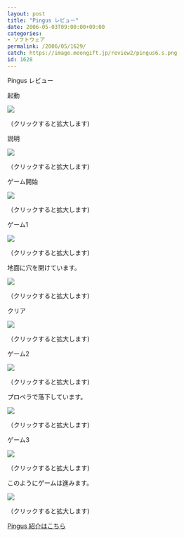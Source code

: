 ```yaml
---
layout: post
title: "Pingus レビュー"
date: 2006-05-03T09:00:00+09:00
categories:
- ソフトウェア
permalink: /2006/05/1629/
catch: https://image.moongift.jp/review2/pingus6.s.png
id: 1628
---
```

Pingus レビュー  
<!--more-->

起動

  

[![](https://image.moongift.jp/review2/pingus1.s.png)](https://image.moongift.jp/review2/pingus1.png)  
  
（クリックすると拡大します)

  

説明

  

[![](https://image.moongift.jp/review2/pingus2.s.png)](https://image.moongift.jp/review2/pingus2.png)  
  
（クリックすると拡大します)

  

ゲーム開始

  

[![](https://image.moongift.jp/review2/pingus3.s.png)](https://image.moongift.jp/review2/pingus3.png)  
  
（クリックすると拡大します)

  

ゲーム1

  

[![](https://image.moongift.jp/review2/pingus4.s.png)](https://image.moongift.jp/review2/pingus4.png)  
  
（クリックすると拡大します)

  

地面に穴を開けています。

  

[![](https://image.moongift.jp/review2/pingus5.s.png)](https://image.moongift.jp/review2/pingus5.png)  
  
（クリックすると拡大します)

  

クリア

  

[![](https://image.moongift.jp/review2/pingus6.s.png)](https://image.moongift.jp/review2/pingus6.png)  
  
（クリックすると拡大します)

  

ゲーム2

  

[![](https://image.moongift.jp/review2/pingus7.s.png)](https://image.moongift.jp/review2/pingus7.png)  
  
（クリックすると拡大します)

  

プロペラで落下しています。

  

[![](https://image.moongift.jp/review2/pingus8.s.png)](https://image.moongift.jp/review2/pingus8.png)  
  
（クリックすると拡大します)

  

ゲーム3

  

[![](https://image.moongift.jp/review2/pingus10.s.png)](https://image.moongift.jp/review2/pingus10.png)  
  
（クリックすると拡大します)

  

このようにゲームは進みます。

  

[![](https://image.moongift.jp/review2/pingus11.s.png)](https://image.moongift.jp/review2/pingus11.png)  
  
（クリックすると拡大します)

  

[Pingus 紹介はこちら](http://oss.moongift.jp/intro/i-1619.html)

